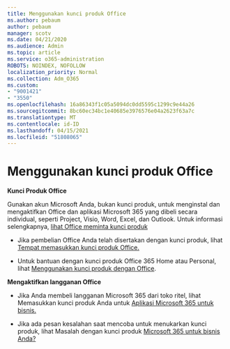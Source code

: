```yaml
---
title: Menggunakan kunci produk Office
ms.author: pebaum
author: pebaum
manager: scotv
ms.date: 04/21/2020
ms.audience: Admin
ms.topic: article
ms.service: o365-administration
ROBOTS: NOINDEX, NOFOLLOW
localization_priority: Normal
ms.collection: Adm_O365
ms.custom:
- "9001421"
- "3550"
ms.openlocfilehash: 16a86343f1c05a5094dc0dd5595c1299c9e44a26
ms.sourcegitcommit: 8bc60ec34bc1e40685e3976576e04a2623f63a7c
ms.translationtype: MT
ms.contentlocale: id-ID
ms.lasthandoff: 04/15/2021
ms.locfileid: "51808065"
---
```

# <a name="using-office-product-keys"></a>Menggunakan kunci produk Office

**Kunci Produk Office**

Gunakan akun Microsoft Anda, bukan kunci produk, untuk menginstal dan mengaktifkan Office dan aplikasi Microsoft 365 yang dibeli secara individual, seperti Project, Visio, Word, Excel, dan Outlook. Untuk informasi selengkapnya, [lihat Office meminta kunci produk](https://support.office.com/article/12a5763a-d45c-4685-8c95-a44500213759?ui=en-US&rs=en-US&ad=US#bkmk_promptforpkey)

- Jika pembelian Office Anda telah disertakan dengan kunci produk, lihat [Tempat memasukkan kunci produk Office.](https://support.office.com/article/Where-to-enter-your-Office-product-key-0a82e5ae-739e-4b92-a6f4-2ec780c185db)

- Untuk bantuan dengan kunci produk Office 365 Home atau Personal, lihat [Menggunakan kunci produk dengan Office](https://support.office.com/article/using-product-keys-with-office-12a5763a-d45c-4685-8c95-a44500213759).

**Mengaktifkan langganan Office** 

- Jika Anda membeli langganan Microsoft 365 dari toko ritel, lihat Memasukkan kunci produk Anda untuk [Aplikasi Microsoft 365 untuk bisnis.](https://docs.microsoft.com/microsoft-365/commerce/enter-your-product-key)

- Jika ada pesan kesalahan saat mencoba untuk menukarkan kunci produk, lihat Masalah dengan kunci produk [Microsoft 365 untuk bisnis Anda?](https://docs.microsoft.com/microsoft-365/commerce/product-key-errors-and-solutions)
